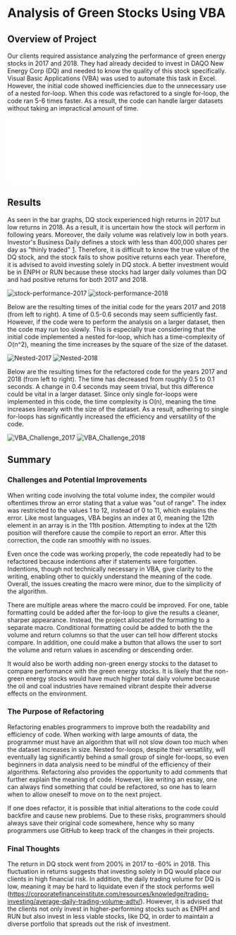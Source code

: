 # Analysis of Green Stocks Using VBA

## Overview of Project

Our clients required assistance analyzing the performance of green energy stocks in 2017 and 2018. They had already decided to invest in DAQO New Energy Corp (DQ) and needed to know the quality of this stock specifically. Visual Basic Applications (VBA) was used to automate this task in Excel. However, the initial code showed inefficiencies due to the unnecessary use of a nested for-loop. When this code was refactored to a single for-loop, the code ran 5-6 times faster. As a result, the code can handle larger datasets without taking an impractical amount of time. 

![VBA_Challenge](VBA_Challenge.xlsm)

## Results

As seen in the bar graphs, DQ stock experienced high returns in 2017 but low returns in 2018. As a result, it is uncertain how the stock will perform in following years. Moreover, the daily volume was relatively low in both years. Investor's Business Daily defines a stock with less than 400,000 shares per day as "thinly traded" [1](https://www.investors.com/how-to-invest/investors-corner/how-much-volume-should-a-stock-have/). Therefore, it is difficult to know the true value of the DQ stock, and the stock fails to show positive returns each year. Therefore, it is advised to avoid investing solely in DQ stock. A better investment would be in ENPH or RUN because these stocks had larger daily volumes than DQ and had positive returns for both 2017 and 2018. 

![stock-performance-2017](stock-performance-2017.png)
![stock-performance-2018](stock-performance-2018.png)

Below are the resulting times of the initial code for the years 2017 and 2018 (from left to right). A time of 0.5-0.6 seconds may seem sufficiently fast. However, if the code were to perform the analysis on a larger dataset, then the code may run too slowly. This is especially true considering that the initial code implemented a nested for-loop, which has a time-complexity of O(n^2), meaning the time increases by the square of the size of the dataset. 

![Nested-2017](Nested-2017.png)
![Nested-2018](Nested-2018.png)

Below are the resulting times for the refactored code for the years 2017 and 2018 (from left to right). The time has decreased from roughly 0.5 to 0.1 seconds. A change in 0.4 seconds may seem trivial, but this difference could be vital in a larger dataset. Since only single for-loops were implemented in this code, the time complexity is O(n), meaning the time increases linearly with the size of the dataset. As a result, adhering to single for-loops has significantly increased the efficiency and versatility of the code.

![VBA_Challenge_2017](VBA_Challenge_2017.png)
![VBA_Challenge_2018](VBA_Challenge_2018.png)

## Summary

### Challenges and Potential Improvements

When writing code involving the total volume index, the compiler would oftentimes throw an error stating that a value was "out of range". The index was restricted to the values 1 to 12, instead of 0 to 11, which explains the error. Like most languages, VBA begins an index at 0, meaning the 12th element in an array is in the 11th position. Attempting to index at the 12th position will therefore cause the compile to report an error. After this correction, the code ran smoothly with no issues.

Even once the code was working properly, the code repeatedly had to be refactored because indentions after if statements were forgotten. Indentions, though not technically necessary in VBA, give clarity to the writing, enabling other to quickly understand the meaning of the code. Overall, the issues creating the macro were minor, due to the simplicity of the algorithm. 

There are multiple areas where the macro could be improved. For one, table formatting could be added after the for-loop to give the results a cleaner, sharper appearance. Instead, the project allocated the formatting to a separate macro. Conditional formatting could be added to both the the volume and return columns so that the user can tell how different stocks compare. In addition, one could make a button that allows the user to sort the volume and return values in ascending or descending order. 

It would also be worth adding non-green energy stocks to the dataset to compare performance with the green energy stocks. It is likely that the non-green energy stocks would have much higher total daily volume because the oil and coal industries have remained vibrant despite their adverse effects on the environment.

### The Purpose of Refactoring

Refactoring enables programmers to improve both the readability and efficiency of code. When working with large amounts of data, the programmer must have an algorithm that will not slow down too much when the dataset increases in size. Nested for-loops, despite their versatility, will eventually lag significantly behind a small group of single for-loops, so even beginners in data analysis need to be mindful of the efficiency of their algorithms. Refactoring also provides the opportunity to add comments that further explain the meaning of code. However, like writing an essay, one can always find something that could be refactored, so one has to learn when to allow oneself to move on to the next project. 

If one does refactor, it is possible that initial alterations to the code could backfire and cause new problems. Due to these risks, programmers should always save their original code somewhere, hence why so many programmers use GitHub to keep track of the changes in their projects. 

### Final Thoughts

The return in DQ stock went from 200% in 2017 to -60% in 2018. This fluctuation in returns suggests that investing solely in DQ would place our clients in high financial risk. In addition, the daily trading volume for DQ is low, meaning it may be hard to liquidate even if the stock performs well (https://corporatefinanceinstitute.com/resources/knowledge/trading-investing/average-daily-trading-volume-adtv/). However, it is advised that the clients not only invest in higher-performing stocks such as ENPH and RUN but also invest in less viable stocks, like DQ, in order to maintain a diverse portfolio that spreads out the risk of investment. 


